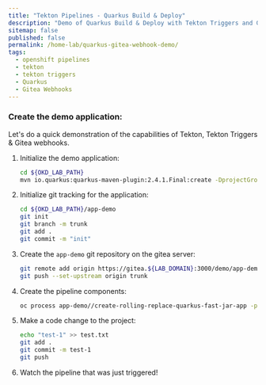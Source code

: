 ```yaml
---
title: "Tekton Pipelines - Quarkus Build & Deploy"
description: "Demo of Quarkus Build & Deploy with Tekton Triggers and Gitea Webhooks"
sitemap: false
published: false
permalink: /home-lab/quarkus-gitea-webhook-demo/
tags:
  - openshift pipelines
  - tekton
  - tekton triggers
  - Quarkus
  - Gitea Webhooks
---
```

### Create the demo application:

Let's do a quick demonstration of the capabilities of Tekton, Tekton Triggers & Gitea webhooks.

1. Initialize the demo application:

   ```bash
   cd ${OKD_LAB_PATH}
   mvn io.quarkus:quarkus-maven-plugin:2.4.1.Final:create -DprojectGroupId=fun.is.quarkus -DprojectArtifactId=app-demo -DclassName="fun.is.quarkus.AppDemo" -Dpath="/hello" -Dextensions="quarkus-resteasy-jackson"
   ```

1. Initialize git tracking for the application:

   ```bash
   cd ${OKD_LAB_PATH}/app-demo
   git init
   git branch -m trunk
   git add .
   git commit -m "init"
   ```

1. Create the `app-demo` git repository on the gitea server:

   ```bash
   git remote add origin https://gitea.${LAB_DOMAIN}:3000/demo/app-demo
   git push --set-upstream origin trunk
   ```

1. Create the pipeline components:

   ```bash
   oc process app-demo//create-rolling-replace-quarkus-fast-jar-app -p GIT_REPOSITORY=https://gitea.${LAB_DOMAIN}:3000/demo/app-demo -p GIT_BRANCH=trunk | oc apply -n app-demo -f -
   ```

1. Make a code change to the project:

   ```bash
   echo "test-1" >> test.txt
   git add .
   git commit -m test-1
   git push
   ```

1. Watch the pipeline that was just triggered!
